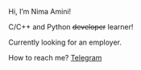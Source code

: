 Hi, I’m Nima Amini!

C/C++ and Python ~~developer~~ learner!

Currently looking for an employer.

How to reach me? [Telegram](https://t.me/vlnahp)

<!---
vlnahp/vlnahp is a ✨ special ✨ repository because its `README.md` (this file) appears on your GitHub profile.
You can click the Preview link to take a look at your changes.
--->
